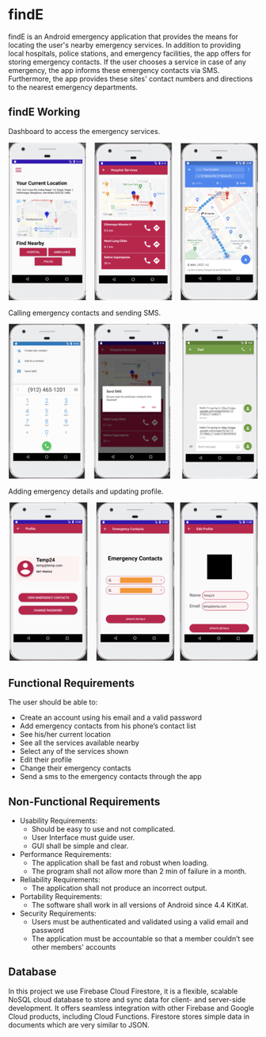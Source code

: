 # findE

findE is an Android emergency application that provides the means
for locating the user's nearby emergency services. In addition to providing local hospitals, police stations, and emergency facilities, the app offers for storing emergency contacts. If the user chooses a service in case of any emergency, the app informs these emergency contacts via SMS. Furthermore, the app provides these sites' contact numbers and directions to the nearest emergency departments. 

## findE Working

Dashboard to access the emergency services.

![Dashboard](output/img1.png)


Calling emergency contacts and sending SMS.

![Call emergency contacts and sending SMS](output/img2.png)


Adding emergency details and updating profile.

![Adding emergency contacts](output/img3.png)


## Functional Requirements

The user should be able to:
- Create an account using his email and a valid password
- Add emergency contacts from his phone’s contact list
- See his/her current location
- See all the services available nearby
- Select any of the services shown 
- Edit their profile
- Change their emergency contacts
- Send a sms to the emergency contacts through  the app

## Non-Functional Requirements

- Usability Requirements:
  - Should be easy to use and not complicated.
  - User Interface must guide user.
  - GUI shall be simple and clear.
- Performance Requirements:
  - The application shall be fast and robust when loading.
  - The program shall not allow more than 2 min of failure in a month.
- Reliability Requirements:
  - The application shall not produce an incorrect output.
- Portability Requirements:
  - The software shall work in all versions of Android since 4.4 KitKat.
- Security Requirements:
  - Users must be authenticated and validated using a valid email and password
  - The  application  must be accountable so that a member couldn’t see other members' accounts


## Database

In this project we use Firebase Cloud Firestore, it is
a flexible, scalable NoSQL cloud database to store and sync data for client- and server-side
development. It offers seamless integration with other Firebase and Google Cloud products, including
Cloud Functions. Firestore stores simple data in documents which are very similar to JSON.



